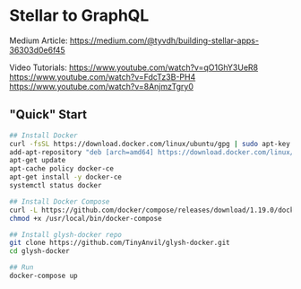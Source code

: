 # Stellar to GraphQL

Medium Article:
https://medium.com/@tyvdh/building-stellar-apps-36303d0e6f45

Video Tutorials:
https://www.youtube.com/watch?v=qO1GhY3UeR8
https://www.youtube.com/watch?v=FdcTz3B-PH4
https://www.youtube.com/watch?v=8AnjmzTgry0

## "Quick" Start

```bash
## Install Docker
curl -fsSL https://download.docker.com/linux/ubuntu/gpg | sudo apt-key add -
add-apt-repository "deb [arch=amd64] https://download.docker.com/linux/ubuntu $(lsb_release -cs) stable"
apt-get update
apt-cache policy docker-ce
apt-get install -y docker-ce
systemctl status docker

## Install Docker Compose
curl -L https://github.com/docker/compose/releases/download/1.19.0/docker-compose-`uname -s`-`uname -m` -o /usr/local/bin/docker-compose
chmod +x /usr/local/bin/docker-compose

## Install glysh-docker repo
git clone https://github.com/TinyAnvil/glysh-docker.git
cd glysh-docker

## Run
docker-compose up
```

<!--
mechanic add api-test --host=api-test.gly.sh --backends=3001 --https=true --redirect-to-https=true
mechanic add core-test --host=core-test.gly.sh --backends=4001 --https=true --redirect-to-https=true
mechanic add horizon-test --host=horizon-test.gly.sh --backends=5001 --https=true --redirect-to-https=true

mechanic add api --host=api.gly.sh --backends=3000 --https=true --redirect-to-https=true
mechanic add core --host=core.gly.sh --backends=4000 --https=true --redirect-to-https=true
mechanic add horizon --host=horizon.gly.sh --backends=5000 --https=true --redirect-to-https=true
-->
